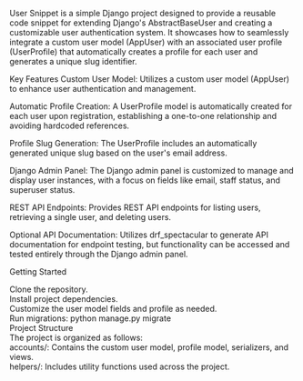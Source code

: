 User Snippet is a simple Django project designed to provide a reusable code snippet for extending Django's AbstractBaseUser and creating a customizable user authentication system. It showcases how to seamlessly integrate a custom user model (AppUser) with an associated user profile (UserProfile) that automatically creates a profile for each user and generates a unique slug identifier.

Key Features
Custom User Model: Utilizes a custom user model (AppUser) to enhance user authentication and management.

Automatic Profile Creation: A UserProfile model is automatically created for each user upon registration, establishing a one-to-one relationship and avoiding hardcoded references.

Profile Slug Generation: The UserProfile includes an automatically generated unique slug based on the user's email address.

Django Admin Panel: The Django admin panel is customized to manage and display user instances, with a focus on fields like email, staff status, and superuser status.

REST API Endpoints: Provides REST API endpoints for listing users, retrieving a single user, and deleting users.

Optional API Documentation: Utilizes drf_spectacular to generate API documentation for endpoint testing, but functionality can be accessed and tested entirely through the Django admin panel.

Getting Started

Clone the repository.<br>
Install project dependencies.<br>
Customize the user model fields and profile as needed.<br>
Run migrations: python manage.py migrate<br>
Project Structure<br>
The project is organized as follows:<br>
accounts/: Contains the custom user model, profile model, serializers, and views.<br>
helpers/: Includes utility functions used across the project.
